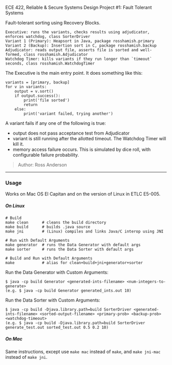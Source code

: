 ECE 422, Reliable & Secure Systems Design
Project #1: Fault Tolerant Systems

Fault-tolerant sorting using Recovery Blocks.

```
Executive: runs the variants, checks results using adjudicator, enforces watchdog, class SorterDriver
Variant 1 (Primary): Heapsort in Java, package rosshamish.primary
Variant 2 (Backup): Insertion sort in C, package rosshamish.backup
Adjudicator: reads output file, asserts file is sorted and well-formed, class rosshamish.Adjudicator
Watchdog Timer: kills variants if they run longer than `timeout` seconds, class rosshamish.WatchdogTimer
```

The Executive is the main entry point. It does something like this:
```
variants = [primary, backup]
for v in variants:
    output = v.sort()
    if output.success():
        print('file sorted')
        return
    else:
        print('variant failed, trying another')
```

A variant fails if any one of the following is true:

- output does not pass acceptance test from Adjudicator
- variant is still running after the allotted timeout. The Watchdog Timer will kill it.
- memory access failure occurs. This is simulated by dice roll, with configurable failure probability.

> Author: Ross Anderson

---

### Usage

Works on Mac OS El Capitan and on the version of Linux in ETLC E5-005.

##### On Linux

```
# Build
make clean      # cleans the build directory
make build      # builds .java source
make jni        # (Linux) compiles and links Java/C interop using JNI

# Run with Default Arguments
make generator  # runs the Data Generator with default args
make sorter     # runs the Data Sorter with default args

# Build and Run with Default Arguments
make            # alias for clean+build+jni+generator+sorter
```

Run the Data Generator with Custom Arguments:
```
$ java -cp build Generator <generated-ints-filename> <num-integers-to-generate>
(e.g. $ java -cp build Generator generated_ints.out 10)
```

Run the Data Sorter with Custom Arguments:
```
$ java -cp build -Djava.library.path=build SorterDriver <generated-ints-filename> <sorted-output-filename> <primary-prob> <backup-prob> <watchdog-timeout>
(e.g. $ java -cp build -Djava.library.path=build SorterDriver generate_test.out sorted_test.out 0.5 0.2 10)
```

##### On Mac

Same instructions, except use `make mac` instead of `make`, and `make jni-mac` instead of `make jni`.


